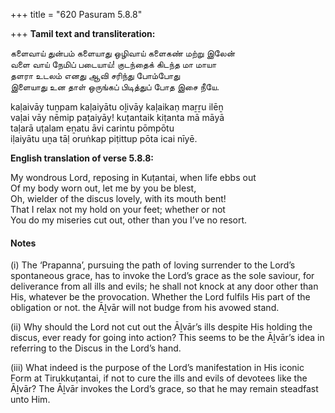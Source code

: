 +++
title = "620 Pasuram 5.8.8"

+++
**Tamil text and transliteration:**

களைவாய் துன்பம் களையாது ஒழிவாய் களைகண் மற்று இலேன்  
வளை வாய் நேமிப் படையாய்! குடந்தைக் கிடந்த மா மாயா  
தளரா உடலம் எனது ஆவி சரிந்து போம்போது  
இளையாது உன தாள் ஒருங்கப் பிடித்துப் போத இசை நீயே.

kaḷaivāy tuṉpam kaḷaiyātu oḻivāy kaḷaikaṇ maṟṟu ilēṉ  
vaḷai vāy nēmip paṭaiyāy! kuṭantaik kiṭanta mā māyā  
taḷarā uṭalam eṉatu āvi carintu pōmpōtu  
iḷaiyātu uṉa tāḷ oruṅkap piṭittup pōta icai nīyē.

**English translation of verse 5.8.8:**

My wondrous Lord, reposing in Kuṭantai, when life ebbs out  
Of my body worn out, let me by you be blest,  
Oh, wielder of the discus lovely, with its mouth bent!  
That I relax not my hold on your feet; whether or not  
You do my miseries cut out, other than you I’ve no resort.

#### Notes

\(i\) The ‘Prapanna’, pursuing the path of loving surrender to the Lord’s spontaneous grace, has to invoke the Lord’s grace as the sole saviour, for deliverance from all ills and evils; he shall not knock at any door other than His, whatever be the provocation. Whether the Lord fulfils His part of the obligation or not. the Āḻvār will not budge from his avowed stand.

\(ii\) Why should the Lord not cut out the Āḻvār’s ills despite His holding the discus, ever ready for going into action? This seems to be the Āḻvār’s idea in referring to the Discus in the Lord’s hand.

\(iii\) What indeed is the purpose of the Lord’s manifestation in His iconic Form at Tirukkuṭantai, if not to cure the ills and evils of devotees like the Āḻvār? The Āḻvār invokes the Lord’s grace, so that he may remain steadfast unto Him.


